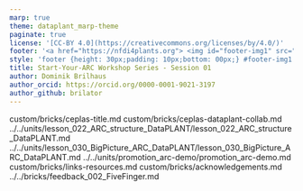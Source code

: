 ```yaml
---
marp: true
theme: dataplant_marp-theme
paginate: true
license: '[CC-BY 4.0](https://creativecommons.org/licenses/by/4.0/)'
footer: '<a href="https://nfdi4plants.org"> <img id="footer-img1" src="../../../img/_logos/DataPLANT/DataPLANT_logo_square_bg_transparent.svg"></a> <a href="https://ceplas.eu"> <img id="footer-img2" src="../../../img/_logos/CEPLAS/CEPLAS_Icon.jpeg"></a><a href="https://creativecommons.org/licenses/by/4.0/"><img id="footer-img3" src="../../../img/_logos/CreativeCommons/by.svg"></a>'
style: 'footer {height: 30px;padding: 10px;bottom: 00px;} #footer-img1 {height: 30px; padding-left: 0px;} #footer-img2 {height: 30px; padding-left: 20px;opacity: 0.5;}  #footer-img3 {height: 20px;padding-left: 20px; opacity: 0.5;}'
title: Start-Your-ARC Workshop Series - Session 01
author: Dominik Brilhaus
author_orcid: https://orcid.org/0000-0001-9021-3197
author_github: brilator
---
```


custom/bricks/ceplas-title.md
custom/bricks/ceplas-dataplant-collab.md
../../units/lesson_022_ARC_structure_DataPLANT/lesson_022_ARC_structure_DataPLANT.md
../../units/lesson_030_BigPicture_ARC_DataPLANT/lesson_030_BigPicture_ARC_DataPLANT.md
../../units/promotion_arc-demo/promotion_arc-demo.md
custom/bricks/links-resources.md
custom/bricks/acknowledgements.md
../../bricks/feedback_002_FiveFinger.md